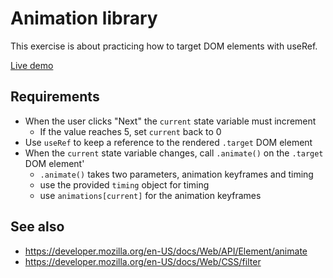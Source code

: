 # Animation library

This exercise is about practicing how to target DOM elements with useRef.

[Live demo](https://digitalcareerinstitute.github.io/SPA-Component-AnimateWithUseRef/)

## Requirements

- When the user clicks "Next" the `current` state variable must increment
    - If the value reaches 5, set `current` back to 0
- Use `useRef` to keep a reference to the rendered `.target` DOM element
- When the `current` state variable changes, call `.animate()` on the `.target` DOM element'
    - `.animate()` takes two parameters, animation keyframes and timing
    - use the provided `timing` object for timing
    - use `animations[current]` for the animation keyframes

## See also

- https://developer.mozilla.org/en-US/docs/Web/API/Element/animate
- https://developer.mozilla.org/en-US/docs/Web/CSS/filter
